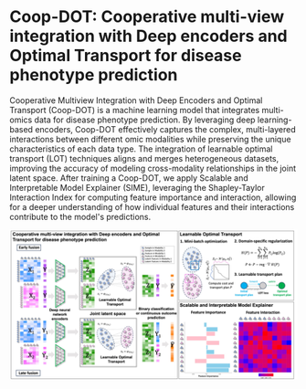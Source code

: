 # Coop-DOT: Cooperative multi-view integration with Deep encoders and Optimal Transport for disease phenotype prediction

Cooperative Multiview Integration with Deep Encoders and Optimal Transport (Coop-DOT) is a machine learning model that integrates multi-omics data for disease phenotype prediction. By leveraging deep learning-based encoders, Coop-DOT effectively captures the complex, multi-layered interactions between different omic modalities while preserving the unique characteristics of each data type. The integration of learnable optimal transport (LOT) techniques aligns and merges heterogeneous datasets, improving the accuracy of modeling cross-modality relationships in the joint latent space. After training a Coop-DOT, we apply Scalable and Interpretable Model Explainer (SIME), leveraging the Shapley-Taylor Interaction Index for computing feature importance and interaction, allowing for a deeper understanding of how individual features and their interactions contribute to the model's predictions.

![Title](images/Fig1_Coop_Git.jpg "Title")
